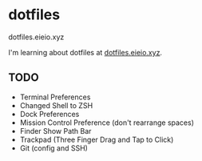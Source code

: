 # dotfiles
dotfiles.eieio.xyz

I'm learning about dotfiles at [dotfiles.eieio.xyz](http://dotfiles.eieio.xyz).


## TODO
- Terminal Preferences
- Changed Shell to ZSH
- Dock Preferences
- Mission Control Preference (don't rearrange spaces)
- Finder Show Path Bar
- Trackpad (Three Finger Drag and Tap to Click)
- Git (config and SSH)
